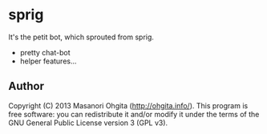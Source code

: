 sprig
=====

It's the petit bot, which sprouted from sprig.

* pretty chat-bot
* helper features...

## Author

Copyright (C) 2013 Masanori Ohgita (http://ohgita.info/).
This program is free software: you can redistribute it and/or modify it under the terms of the GNU General Public License version 3 (GPL v3).                                                             
